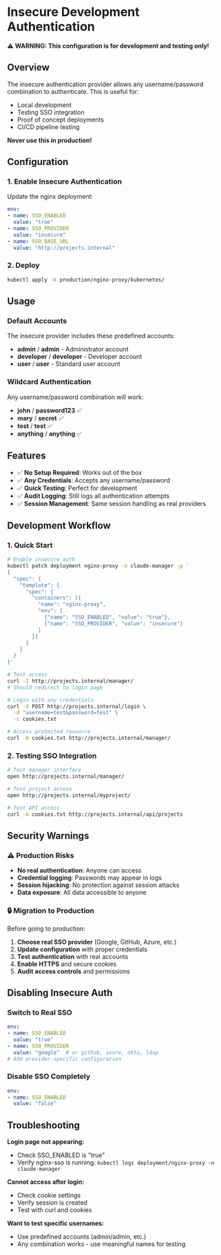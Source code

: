 # Insecure Development Authentication

⚠️ **WARNING: This configuration is for development and testing only!**

## Overview

The insecure authentication provider allows any username/password combination to authenticate. This is useful for:

- Local development
- Testing SSO integration
- Proof of concept deployments
- CI/CD pipeline testing

**Never use this in production!**

## Configuration

### 1. Enable Insecure Authentication

Update the nginx deployment:

```yaml
env:
- name: SSO_ENABLED
  value: "true"
- name: SSO_PROVIDER
  value: "insecure"
- name: SSO_BASE_URL
  value: "http://projects.internal"
```

### 2. Deploy

```bash
kubectl apply -k production/nginx-proxy/kubernetes/
```

## Usage

### Default Accounts

The insecure provider includes these predefined accounts:

- **admin** / **admin** - Administrator account
- **developer** / **developer** - Developer account  
- **user** / **user** - Standard user account

### Wildcard Authentication

Any username/password combination will work:

- **john** / **password123** ✅
- **mary** / **secret** ✅
- **test** / **test** ✅
- **anything** / **anything** ✅

## Features

- ✅ **No Setup Required**: Works out of the box
- ✅ **Any Credentials**: Accepts any username/password
- ✅ **Quick Testing**: Perfect for development
- ✅ **Audit Logging**: Still logs all authentication attempts
- ✅ **Session Management**: Same session handling as real providers

## Development Workflow

### 1. Quick Start

```bash
# Enable insecure auth
kubectl patch deployment nginx-proxy -n claude-manager -p '
{
  "spec": {
    "template": {
      "spec": {
        "containers": [{
          "name": "nginx-proxy",
          "env": [
            {"name": "SSO_ENABLED", "value": "true"},
            {"name": "SSO_PROVIDER", "value": "insecure"}
          ]
        }]
      }
    }
  }
}'

# Test access
curl -I http://projects.internal/manager/
# Should redirect to login page

# Login with any credentials
curl -X POST http://projects.internal/login \
  -d "username=test&password=test" \
  -c cookies.txt

# Access protected resource
curl -b cookies.txt http://projects.internal/manager/
```

### 2. Testing SSO Integration

```bash
# Test manager interface
open http://projects.internal/manager/

# Test project access
open http://projects.internal/myproject/

# Test API access
curl -b cookies.txt http://projects.internal/api/projects
```

## Security Warnings

### ⚠️ Production Risks

- **No real authentication**: Anyone can access
- **Credential logging**: Passwords may appear in logs
- **Session hijacking**: No protection against session attacks
- **Data exposure**: All data accessible to anyone

### 🔒 Migration to Production

Before going to production:

1. **Choose real SSO provider** (Google, GitHub, Azure, etc.)
2. **Update configuration** with proper credentials
3. **Test authentication** with real accounts
4. **Enable HTTPS** and secure cookies
5. **Audit access controls** and permissions

## Disabling Insecure Auth

### Switch to Real SSO

```yaml
env:
- name: SSO_ENABLED
  value: "true"
- name: SSO_PROVIDER
  value: "google"  # or github, azure, okta, ldap
# Add provider-specific configuration
```

### Disable SSO Completely

```yaml
env:
- name: SSO_ENABLED
  value: "false"
```

## Troubleshooting

**Login page not appearing:**
- Check SSO_ENABLED is "true"
- Verify nginx-sso is running: `kubectl logs deployment/nginx-proxy -n claude-manager`

**Cannot access after login:**
- Check cookie settings
- Verify session is created
- Test with curl and cookies

**Want to test specific usernames:**
- Use predefined accounts (admin/admin, etc.)
- Any combination works - use meaningful names for testing